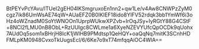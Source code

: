 BtPEYvPcYAvu/lTUeI2gEH04lKSmgruxoEn1nn2+qw1Le/v4Aw8CNWPzZyM0cgz7ik86UmWsAE74qW+AUaEFZ0B0IKIEF18ido8YlFV52rdqk3bb1YmWf6i3oHz4oWZnadM0SoYtWNOOn1UprpWUkwXPZvb+IrOqJSy+IyRGtY88G4CStF+8NCl2fLMU0nB8ObL+RzUUlgc8CWLme1a6XyeNZEVYUfcQpOCDk9qUohx7AUdOq5som1xBHrjH8IcK1jWlHB9PMdtsp1QeHQY+oaQqNq7mitK3SCnhHDFMLpKM0948CvxoTkUugsEcl/6/6Ke7o9xT74mfqqAiOC4WlA==
